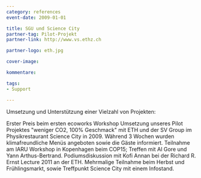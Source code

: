 ```yaml
---
category: references
event-date: 2009-01-01

title: SGU und Science City
partner-tag: Pilot-Projekt
partner-link: http://www.vs.ethz.ch

partner-logo: eth.jpg

cover-image: 

kommentare:

tags:
- Support

---
```


Umsetzung und Unterstützung einer Vielzahl von Projekten:

Erster Preis beim ersten ecoworks Workshop
Umsetzung unseres Pilot Projektes "weniger CO2, 100% Geschmack" mit ETH und der SV Group im Physikrestaurant Science City in 2009. Während 3 Wochen wurden klimafreundliche Menüs angeboten sowie die Gäste informiert.
Teilnahme am IARU Workshop in Kopenhagen beim COP15; Treffen mit Al Gore und Yann Arthus-Bertrand.
Podiumsdiskussion mit Kofi Annan bei der Richard R. Ernst Lecture 2011 an der ETH.
Mehrmalige Teilnahme beim Herbst und Frühlingsmarkt, sowie Treffpunkt Science City mit einem Infostand.
